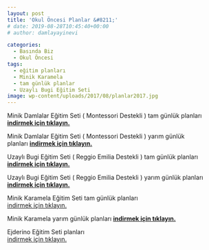 ```yaml
---
layout: post
title: 'Okul Öncesi Planlar &#8211;'
# date: 2019-08-28T10:45:40+00:00
# author: damlayayinevi

categories:
  - Basında Biz
  - Okul Öncesi
tags:
  - eğitim planları
  - Minik Karamela
  - tam günlük planlar
  - Uzaylı Bugi Eğitim Seti
image: wp-content/uploads/2017/08/planlar2017.jpg
---
```


Minik Damlalar Eğitim Seti ( Montessori Destekli ) tam günlük planları  
**<a href="https://blog.damlayayinevi.com.tr/wp-content/uploads/2016/09/minikdamla-tamgun-plan.zip" target="_blank" rel="noopener"><strong>indirmek için tıklayın.</strong></a>**

Minik Damlalar Eğitim Seti ( Montessori Destekli ) yarım günlük planları <a href="https://blog.damlayayinevi.com.tr/wp-content/uploads/2016/09/minikdamla-yarimgun-plan.zip" target="_blank" rel="noopener"><strong>indirmek için tıklayın.</strong></a>

Uzaylı Bugi Eğitim Seti ( Reggio Emilia Destekli ) tam günlük planları  
<a href="https://blog.damlayayinevi.com.tr/wp-content/uploads/2016/09/uzaylibugi-tamgun-plan.zip" target="_blank" rel="noopener"><strong>indirmek için tıklayın.</strong></a>

Uzaylı Bugi Eğitim Seti ( Reggio Emilia Destekli ) yarım günlük planları  
<a href="https://blog.damlayayinevi.com.tr/wp-content/uploads/2016/09/uzaylibugi-yarimgun-plan.zip" target="_blank" rel="noopener"><strong>indirmek için tıklayın.</strong></a>

Minik Karamela Eğitim Seti tam günlük planları  
<a href="https://blog.damlayayinevi.com.tr/wp-content/uploads/2016/09/karamela-tamgun.zip" target="_blank" rel="noopener">indirmek için tıklayın.</a>

Minik Karamela yarım günlük planları [**indirmek için tıklayın.**](https://blog.damlayayinevi.com.tr/wp-content/uploads/2017/08/Minik-karamela-yarım-gun-planlar.zip)

Ejderino Eğitim Seti planları  
<a href="https://e-damla.ams3.digitaloceanspaces.com/PLANLAR/ejderino_planlar.zip" target="_blank" rel="noopener">indirmek için tıklayın.</a>